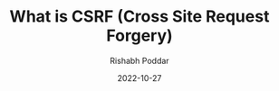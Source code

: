 ---
title: "What is CSRF (Cross Site Request Forgery)"
description: ""
date: "2022-10-27"
cover: "cors-cover.png"
category: "programming"
author: "Rishabh Poddar"
---